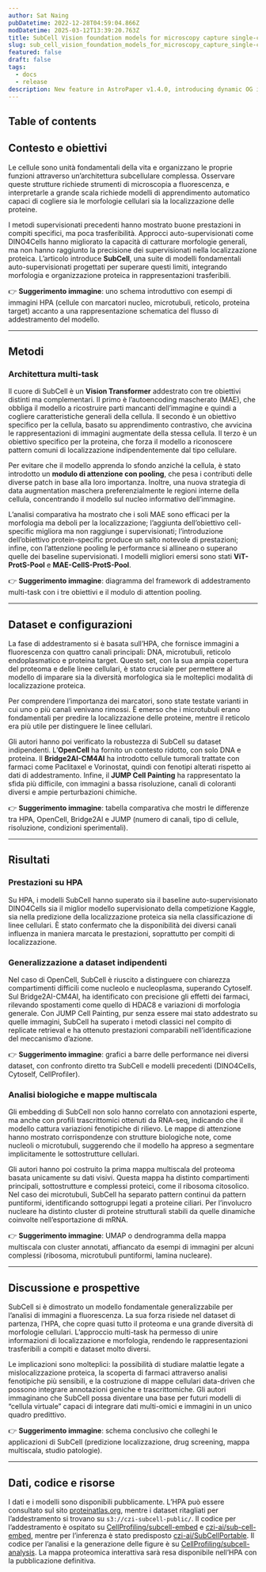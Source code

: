 ```yaml
---
author: Sat Naing
pubDatetime: 2022-12-28T04:59:04.866Z
modDatetime: 2025-03-12T13:39:20.763Z
title: SubCell Vision foundation models for microscopy capture single-cell biology
slug: sub_cell_vision_foundation_models_for_microscopy_capture_single-cell_biology
featured: false
draft: false
tags:
  - docs
  - release
description: New feature in AstroPaper v1.4.0, introducing dynamic OG image generation for blog posts.
---
```




## Table of contents



## Contesto e obiettivi

Le cellule sono unità fondamentali della vita e organizzano le proprie funzioni attraverso un’architettura subcellulare complessa. Osservare queste strutture richiede strumenti di microscopia a fluorescenza, e interpretarle a grande scala richiede modelli di apprendimento automatico capaci di cogliere sia le morfologie cellulari sia la localizzazione delle proteine. 

I metodi supervisionati precedenti hanno mostrato buone prestazioni in compiti specifici, ma poca trasferibilità. Approcci auto-supervisionati come DINO4Cells hanno migliorato la capacità di catturare morfologie generali, ma non hanno raggiunto la precisione dei supervisionati nella localizzazione proteica. L’articolo introduce **SubCell**, una suite di modelli fondamentali auto-supervisionati progettati per superare questi limiti, integrando morfologia e organizzazione proteica in rappresentazioni trasferibili.

👉 **Suggerimento immagine**: uno schema introduttivo con esempi di immagini HPA (cellule con marcatori nucleo, microtubuli, reticolo, proteina target) accanto a una rappresentazione schematica del flusso di addestramento del modello.

---

## Metodi

### Architettura multi-task

Il cuore di SubCell è un **Vision Transformer** addestrato con tre obiettivi distinti ma complementari. Il primo è l’autoencoding mascherato (MAE), che obbliga il modello a ricostruire parti mancanti dell’immagine e quindi a cogliere caratteristiche generali della cellula. Il secondo è un obiettivo specifico per la cellula, basato su apprendimento contrastivo, che avvicina le rappresentazioni di immagini augmentate della stessa cellula. Il terzo è un obiettivo specifico per la proteina, che forza il modello a riconoscere pattern comuni di localizzazione indipendentemente dal tipo cellulare.

Per evitare che il modello apprenda lo sfondo anziché la cellula, è stato introdotto un **modulo di attenzione con pooling**, che pesa i contributi delle diverse patch in base alla loro importanza. Inoltre, una nuova strategia di data augmentation maschera preferenzialmente le regioni interne della cellula, concentrando il modello sul nucleo informativo dell’immagine.

L’analisi comparativa ha mostrato che i soli MAE sono efficaci per la morfologia ma deboli per la localizzazione; l’aggiunta dell’obiettivo cell-specific migliora ma non raggiunge i supervisionati; l’introduzione dell’obiettivo protein-specific produce un salto notevole di prestazioni; infine, con l’attenzione pooling le performance si allineano o superano quelle dei baseline supervisionati. I modelli migliori emersi sono stati **ViT-ProtS-Pool** e **MAE-CellS-ProtS-Pool**.

👉 **Suggerimento immagine**: diagramma del framework di addestramento multi-task con i tre obiettivi e il modulo di attention pooling.

---

## Dataset e configurazioni

La fase di addestramento si è basata sull’HPA, che fornisce immagini a fluorescenza con quattro canali principali: DNA, microtubuli, reticolo endoplasmatico e proteina target. Questo set, con la sua ampia copertura del proteoma e delle linee cellulari, è stato cruciale per permettere al modello di imparare sia la diversità morfologica sia le molteplici modalità di localizzazione proteica.

Per comprendere l’importanza dei marcatori, sono state testate varianti in cui uno o più canali venivano rimossi. È emerso che i microtubuli erano fondamentali per predire la localizzazione delle proteine, mentre il reticolo era più utile per distinguere le linee cellulari.

Gli autori hanno poi verificato la robustezza di SubCell su dataset indipendenti. L’**OpenCell** ha fornito un contesto ridotto, con solo DNA e proteina. Il **Bridge2AI-CM4AI** ha introdotto cellule tumorali trattate con farmaci come Paclitaxel e Vorinostat, quindi con fenotipi alterati rispetto ai dati di addestramento. Infine, il **JUMP Cell Painting** ha rappresentato la sfida più difficile, con immagini a bassa risoluzione, canali di coloranti diversi e ampie perturbazioni chimiche.

👉 **Suggerimento immagine**: tabella comparativa che mostri le differenze tra HPA, OpenCell, Bridge2AI e JUMP (numero di canali, tipo di cellule, risoluzione, condizioni sperimentali).

---

## Risultati

### Prestazioni su HPA

Su HPA, i modelli SubCell hanno superato sia il baseline auto-supervisionato DINO4Cells sia il miglior modello supervisionato della competizione Kaggle, sia nella predizione della localizzazione proteica sia nella classificazione di linee cellulari. È stato confermato che la disponibilità dei diversi canali influenza in maniera marcata le prestazioni, soprattutto per compiti di localizzazione.

### Generalizzazione a dataset indipendenti

Nel caso di OpenCell, SubCell è riuscito a distinguere con chiarezza compartimenti difficili come nucleolo e nucleoplasma, superando Cytoself. Sul Bridge2AI-CM4AI, ha identificato con precisione gli effetti dei farmaci, rilevando spostamenti come quello di HDAC8 e variazioni di morfologia generale. Con JUMP Cell Painting, pur senza essere mai stato addestrato su quelle immagini, SubCell ha superato i metodi classici nel compito di replicate retrieval e ha ottenuto prestazioni comparabili nell’identificazione del meccanismo d’azione.

👉 **Suggerimento immagine**: grafici a barre delle performance nei diversi dataset, con confronto diretto tra SubCell e modelli precedenti (DINO4Cells, Cytoself, CellProfiler).

### Analisi biologiche e mappe multiscala

Gli embedding di SubCell non solo hanno correlato con annotazioni esperte, ma anche con profili trascrittomici ottenuti da RNA-seq, indicando che il modello cattura variazioni fenotipiche di rilievo. Le mappe di attenzione hanno mostrato corrispondenze con strutture biologiche note, come nucleoli o microtubuli, suggerendo che il modello ha appreso a segmentare implicitamente le sottostrutture cellulari.

Gli autori hanno poi costruito la prima mappa multiscala del proteoma basata unicamente su dati visivi. Questa mappa ha distinto compartimenti principali, sottostrutture e complessi proteici, come il ribosoma citosolico. Nel caso dei microtubuli, SubCell ha separato pattern continui da pattern puntiformi, identificando sottogruppi legati a proteine ciliari. Per l’involucro nucleare ha distinto cluster di proteine strutturali stabili da quelle dinamiche coinvolte nell’esportazione di mRNA.

👉 **Suggerimento immagine**: UMAP o dendrogramma della mappa multiscala con cluster annotati, affiancato da esempi di immagini per alcuni complessi (ribosoma, microtubuli puntiformi, lamina nucleare).

---

## Discussione e prospettive

SubCell si è dimostrato un modello fondamentale generalizzabile per l’analisi di immagini a fluorescenza. La sua forza risiede nel dataset di partenza, l’HPA, che copre quasi tutto il proteoma e una grande diversità di morfologie cellulari. L’approccio multi-task ha permesso di unire informazioni di localizzazione e morfologia, rendendo le rappresentazioni trasferibili a compiti e dataset molto diversi.

Le implicazioni sono molteplici: la possibilità di studiare malattie legate a mislocalizzazione proteica, la scoperta di farmaci attraverso analisi fenotipiche più sensibili, e la costruzione di mappe cellulari data-driven che possono integrare annotazioni geniche e trascrittomiche. Gli autori immaginano che SubCell possa diventare una base per futuri modelli di “cellula virtuale” capaci di integrare dati multi-omici e immagini in un unico quadro predittivo.

👉 **Suggerimento immagine**: schema conclusivo che colleghi le applicazioni di SubCell (predizione localizzazione, drug screening, mappa multiscala, studio patologie).

---

## Dati, codice e risorse

I dati e i modelli sono disponibili pubblicamente. L’HPA può essere consultato sul sito [proteinatlas.org](https://www.proteinatlas.org), mentre i dataset ritagliati per l’addestramento si trovano su `s3://czi-subcell-public/`. Il codice per l’addestramento è ospitato su [CellProfiling/subcell-embed](https://github.com/CellProfiling/subcell-embed) e [czi-ai/sub-cell-embed](https://github.com/czi-ai/sub-cell-embed), mentre per l’inferenza è stato predisposto [czi-ai/SubCellPortable](https://github.com/czi-ai/SubCellPortable). Il codice per l’analisi e la generazione delle figure è su [CellProfiling/subcell-analysis](https://github.com/CellProfiling/subcell-analysis). La mappa proteomica interattiva sarà resa disponibile nell’HPA con la pubblicazione definitiva.

